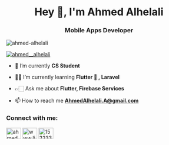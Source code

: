 <h1 align="center">Hey 👋, I'm Ahmed Alhelali</h1>
<h3 align="center">Mobile Apps Developer</h3>

<p align="left"> <img src="https://komarev.com/ghpvc/?username=ahmed-alhelali&label=Profile%20views&color=0e75b6&style=flat" alt="ahmed-alhelali" /> </p>

<p align="left"> <a href="https://twitter.com/ahmed__alhelali" target="blank"><img src="https://img.shields.io/twitter/follow/ahmed__alhelali?logo=twitter&style=for-the-badge" alt="ahmed__alhelali" /></a> </p>

- 🔭 I’m currently **CS Student**

- 🤸‍♀️ I’m currently learning **Flutter 💙 , Laravel**

- 👉🏻 Ask me about **Flutter, Firebase Services**

- 📫 How to reach me **AhmedAlhelali.A@gmail.com**

<h3 align="left">Connect with me:</h3>
<p align="left">
<a href="https://twitter.com/ahmed__alhelali" target="blank"><img align="center" src="https://raw.githubusercontent.com/rahuldkjain/github-profile-readme-generator/master/src/images/icons/Social/twitter.svg" alt="ahmed__alhelali" height="30" width="40" /></a>
<a href="https://linkedin.com/in/www.linkedin.com/in/ahmed-alhelali-ahmed" target="blank"><img align="center" src="https://raw.githubusercontent.com/rahuldkjain/github-profile-readme-generator/master/src/images/icons/Social/linked-in-alt.svg" alt="www.linkedin.com/in/ahmed-alhelali-ahmed" height="30" width="40" /></a>
<a href="https://stackoverflow.com/users/21019717/ahmed-alhelali" target="blank"><img align="center" src="https://raw.githubusercontent.com/rahuldkjain/github-profile-readme-generator/master/src/images/icons/Social/stack-overflow.svg" alt="15223328" height="30" width="40" /></a>
</p>



